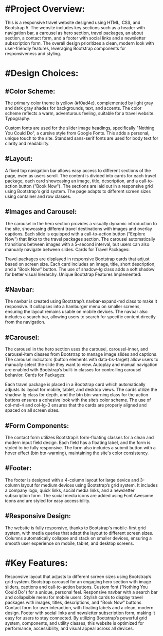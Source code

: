#Project Overview:
==================

This is a responsive travel website designed using HTML, CSS, and Bootstrap 5. The website includes key sections such as a header with navigation bar, a carousel as hero section, travel packages, an about section, a contact form, and a footer with social links and a newsletter subscription form. The overall design prioritizes a clean, modern look with user-friendly features, leveraging Bootstrap components for responsiveness and styling.

#Design Choices:
================
#Color Scheme:
-------------
The primary color theme is yellow (#f0ad4e), complemented by light gray and dark gray shades for backgrounds, text, and accents. The color scheme reflects a warm, adventurous feeling, suitable for a travel website.
Typography:

Custom fonts are used for the slider image headings, specifically "Nothing You Could Do", a cursive style from Google Fonts. This adds a personal, unique touch to the site. Standard sans-serif fonts are used for body text for clarity and readability.

#Layout:
--------
A fixed top navigation bar allows easy access to different sections of the page, even as users scroll.
The content is divided into cards for each travel package, each card showcasing an image, title, description, and a call-to-action button ("Book Now").
The sections are laid out in a responsive grid using Bootstrap's grid system. The page adapts to different screen sizes using container and row classes.

#Images and Carousel:
---------------------
The carousel in the hero section provides a visually dynamic introduction to the site, showcasing different travel destinations with images and overlay captions. Each slide is equipped with a call-to-action button ("Explore Now") that links to the travel packages section.
The carousel automatically transitions between images with a 5-second interval, but users can also manually navigate between slides.
Cards for Travel Packages:

Travel packages are displayed in responsive Bootstrap cards that adjust based on screen size. Each card includes an image, title, short description, and a "Book Now" button. The use of shadow-lg class adds a soft shadow for better visual hierarchy.
Unique Bootstrap Features Implemented:

#Navbar:
-------
The navbar is created using Bootstrap’s navbar-expand-md class to make it responsive. It collapses into a hamburger menu on smaller screens, ensuring the layout remains usable on mobile devices.
The navbar also includes a search bar, allowing users to search for specific content directly from the navigation.

#Carousel:
----------
The carousel in the hero section uses the carousel, carousel-inner, and carousel-item classes from Bootstrap to manage image slides and captions.
The carousel indicators (button elements with data-bs-target) allow users to manually select the slide they want to view.
Autoplay and manual navigation are enabled with Bootstrap’s built-in classes for controlling carousel behavior.
Cards for Packages:

Each travel package is placed in a Bootstrap card which automatically adjusts its layout for mobile, tablet, and desktop views. The cards utilize the shadow-lg class for depth, and the btn btn-warning class for the action buttons ensures a cohesive look with the site’s color scheme.
The use of col-md-4 and col-lg-3 ensures that the cards are properly aligned and spaced on all screen sizes.

#Form Components:
----------------
The contact form utilizes Bootstrap’s form-floating classes for a clean and modern input field design. Each field has a floating label, and the form is styled to be fully responsive.
The form also includes a submit button with a hover effect (btn btn-warning), maintaining the site's color consistency.

#Footer:
-------
The footer is designed with a 4-column layout for large device and 3-column layout for medium devices using Bootstrap’s grid system. It includes a company logo, quick links, social media links, and a newsletter subscription form.
The social media icons are added using Font Awesome icons and are styled for easy accessibility.

#Responsive Design:
------------------
The website is fully responsive, thanks to Bootstrap's mobile-first grid system, with media queries that adapt the layout to different screen sizes.
Columns automatically collapse and stack on smaller devices, ensuring a smooth user experience on mobile, tablet, and desktop screens.

#Key Features:
==============
Responsive layout that adjusts to different screen sizes using Bootstrap’s grid system.
Bootstrap carousel for an engaging hero section with image sliders, captions and call-to-action buttons.
Custom font ("Nothing You Could Do") for a unique, personal feel.
Responsive navbar with a search bar and collapsible menu for mobile users.
Stylish cards to display travel packages with images, titles, descriptions, and "Book Now" buttons.
Contact form for user interaction, with floating labels and a clean, modern design.
Footer with social links and newsletter subscription form, making it easy for users to stay connected.
By utilizing Bootstrap’s powerful grid system, components, and utility classes, this website is optimized for performance, accessibility, and visual appeal across all devices.
